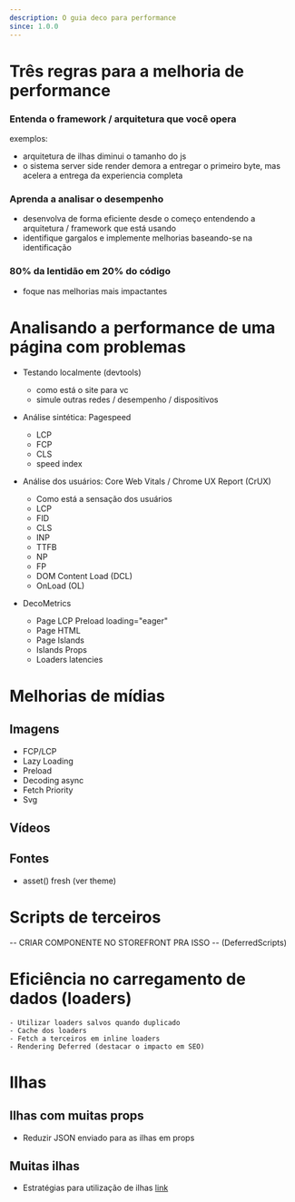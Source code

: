 ```yaml
---
description: O guia deco para performance
since: 1.0.0
---
```


# Três regras para a melhoria de performance

### Entenda o framework / arquitetura que você opera

exemplos:

- arquitetura de ilhas diminui o tamanho do js
- o sistema server side render demora a entregar o primeiro byte, mas acelera a
  entrega da experiencia completa

### Aprenda a analisar o desempenho

- desenvolva de forma eficiente desde o começo entendendo a arquitetura /
  framework que está usando
- identifique gargalos e implemente melhorias baseando-se na identificação

### 80% da lentidão em 20% do código

- foque nas melhorias mais impactantes

# Analisando a performance de uma página com problemas

- Testando localmente (devtools)
  - como está o site para vc
  - simule outras redes / desempenho / dispositivos

- Análise sintética: Pagespeed
  - LCP
  - FCP
  - CLS
  - speed index

- Análise dos usuários: Core Web Vitals / Chrome UX Report (CrUX)
  - Como está a sensação dos usuários
  - LCP
  - FID
  - CLS
  - INP
  - TTFB
  - NP
  - FP
  - DOM Content Load (DCL)
  - OnLoad (OL)

- DecoMetrics
  - Page LCP Preload loading="eager"
  - Page HTML
  - Page Islands
  - Islands Props
  - Loaders latencies

# Melhorias de mídias

## Imagens

- FCP/LCP
- Lazy Loading
- Preload
- Decoding async
- Fetch Priority
- Svg

## Vídeos

## Fontes

- asset() fresh (ver theme)

# Scripts de terceiros

-- CRIAR COMPONENTE NO STOREFRONT PRA ISSO -- (DeferredScripts)

# Eficiência no carregamento de dados (loaders)

    - Utilizar loaders salvos quando duplicado
    - Cache dos loaders
    - Fetch a terceiros em inline loaders
    - Rendering Deferred (destacar o impacto em SEO)

# Ilhas

## Ilhas com muitas props

- Reduzir JSON enviado para as ilhas em props

## Muitas ilhas

- Estratégias para utilização de ilhas
  [link](https://github.com/deco-sites/aviator/blob/main/islands/GalleryContainer.tsx)
